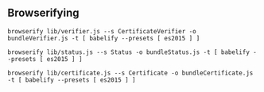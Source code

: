 
## Browserifying


    browserify lib/verifier.js --s CertificateVerifier -o bundleVerifier.js -t [ babelify --presets [ es2015 ] ]

    browserify lib/status.js --s Status -o bundleStatus.js -t [ babelify --presets [ es2015 ] ]

    browserify lib/certificate.js --s Certificate -o bundleCertificate.js -t [ babelify --presets [ es2015 ] ]

